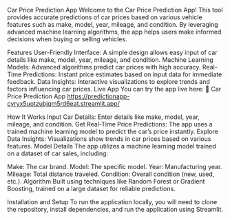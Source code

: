 Car Price Prediction App
Welcome to the Car Price Prediction App! This tool provides accurate predictions of car prices based on various vehicle features such as make, model, year, mileage, and condition. By leveraging advanced machine learning algorithms, the app helps users make informed decisions when buying or selling vehicles.

Features
User-Friendly Interface:
  A simple design allows easy input of car details like make, model, year, mileage, and condition.
Machine Learning Models:
  Advanced algorithms predict car prices with high accuracy.
Real-Time Predictions:
  Instant price estimates based on input data for immediate feedback.
Data Insights:
  Interactive visualizations to explore trends and factors influencing car prices.
Live App
You can try the app live here:
🔗 Car Price Prediction App
    https://predictionapp-cyryx5uotzubjqm5rd6eat.streamlit.app/

How It Works
Input Car Details:
  Enter details like make, model, year, mileage, and condition.
Get Real-Time Price Predictions:
  The app uses a trained machine learning model to predict the car’s price instantly.
Explore Data Insights:
  Visualizations show trends in car prices based on various features.
Model Details
  The app utilizes a machine learning model trained on a dataset of car sales, including:

Make: The car brand.
Model: The specific model.
Year: Manufacturing year.
Mileage: Total distance traveled.
Condition: Overall condition (new, used, etc.).
Algorithm
Built using techniques like Random Forest or Gradient Boosting, trained on a large dataset for reliable predictions.

Installation and Setup
To run the application locally, you will need to clone the repository, install dependencies, and run the application using Streamlit.
